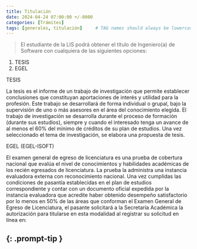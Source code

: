 ```yaml
---
title: Titulación
date: 2024-04-24 07:00:00 +/-0000
categories: [Trámites]
tags: [generales, titulación]     # TAG names should always be lowercase
---
```


> El estudiante de la LIS podrá obtener el título de Ingeniero(a) de Software con cualquiera de las siguientes opciones:

1. TESIS
2. EGEL


TESIS

La tesis es el informe de un trabajo de investigación que permite establecer conclusiones que constituyan aportaciones de interés y utilidad para la profesión. Este trabajo se desarrollará de forma individual o grupal, bajo la supervisión de uno o más asesores en el área del conocimiento elegida. El trabajo de investigación se desarrolla durante el proceso de formación (durante sus estudios), siempre y cuando el interesado tenga un avance de al menos el 60% del mínimo de créditos de su plan de estudios. Una vez seleccionado el tema de investigación, se elabora una propuesta de tesis.


EGEL (EGEL-ISOFT)

El examen general de egreso de licenciatura es una prueba de cobertura nacional que evalúa el nivel de conocimientos y habilidades académicas de los recién egresados de licenciatura. La prueba la administra una instancia evaluadora externa con reconocimiento nacional.
Una vez cumplidas las condiciones de pasantía establecidas en el plan de estudios correspondiente y contar con un documento oficial expedida por la instancia evaluadora que acredite haber obtenido desempeño satisfactorio por lo menos en 50% de las áreas que conforman el Examen General de Egreso de Licenciatura, el pasante solicitará a la Secretaría Académica la autorización para titularse en esta modalidad al registrar su solicitud en línea en:

{: .prompt-tip }
----------------------------
